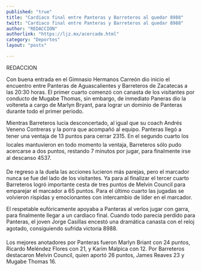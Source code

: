 ```yaml
---
published: "true"
title: "Cardiaco final entre Panteras y Barreteros al quedar 8988"
twitt: "Cardiaco final entre Panteras y Barreteros al quedar 8988"
author: "REDACCION"
authorlink: "https://ljz.mx/acercade.html"
category: "Deportes"
layout: "posts"

---
```



  REDACCION



Con buena entrada en el Gimnasio Hermanos Carreón dio inicio el encuentro entre Panteras de Aguascalientes y Barreteros de Zacatecas a las 20:30 horas. El primer cuarto comenzó con canasta de los visitantes por conducto de Mugabe Thomas, sin embargo, de inmediato Paneras dio la voltereta a cargo de Marlyn Bryant, para lograr un dominio de Panteras durante todo el primer periodo.  

  Mientras Barreteros lucía desconcertado, al igual que su coach Andrés Veneno Contreras y la porra que acompañó al equipo. Panteras llegó a tener una ventaja de 13 puntos para cerrar 2315. En el segundo cuarto los locales mantuvieron en todo momento la ventaja, Barreteros sólo pudo acercarse a dos puntos, restando 7 minutos por jugar, para finalmente irse al descanso 4537.



  De regreso a la duela las acciones lucieron más parejas, pero el marcador nunca se fue del lado de los visitantes. Ya para al finalizar el tercer cuarto Barreteros logró importante cesta de tres puntos de Melvin Council para emparejar el marcador a 65 puntos. Para el último cuarto las jugadas se volvieron ríspidas y emocionantes con intercambio de líder en el marcador.



  El respetable eufóricamente apoyaba a Panteras al verlos jugar con garra, para finalmente llegar a un cardiaco final. Cuando todo parecía perdido para Panteras, el joven Jorge Casillas encestó una dramática canasta con el reloj agotado, consiguiendo sufrida victoria 8988.



  Los mejores anotadores por Panteras fueron Marlyn Briant con 24 puntos, Ricardo Meléndez Flores con 21, y Karim Malpica con 12. Por Barreteros destacaron Melvin Council, quien aportó 26 puntos, James Reaves 23 y Mugabe Thomas 16.

